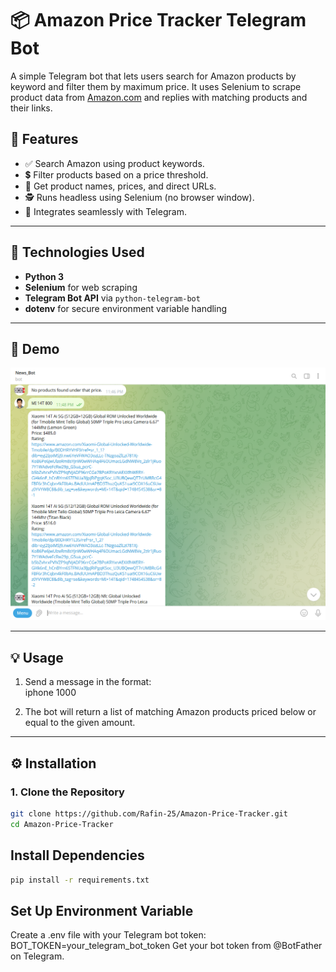 # 📦 Amazon Price Tracker Telegram Bot

A simple Telegram bot that lets users search for Amazon products by keyword and filter them by maximum price. It uses Selenium to scrape product data from [Amazon.com](https://amazon.com) and replies with matching products and their links.

## 🚀 Features

- ✅ Search Amazon using product keywords.
- 💲 Filter products based on a price threshold.
- 📩 Get product names, prices, and direct URLs.
- 🕵️ Runs headless using Selenium (no browser window).
- 📱 Integrates seamlessly with Telegram.

---

## 🔧 Technologies Used

- **Python 3**
- **Selenium** for web scraping
- **Telegram Bot API** via `python-telegram-bot`
- **dotenv** for secure environment variable handling

---

## 📸 Demo

![Demo Screenshot](https://raw.githubusercontent.com/Rafin-25/Amazon-Price-Tracker/main/assets/demo-screenshot.png)

---

## 💡 Usage

1. Send a message in the format:  
iphone 1000


2. The bot will return a list of matching Amazon products priced below or equal to the given amount.

---

## ⚙️ Installation

### 1. Clone the Repository

```bash
git clone https://github.com/Rafin-25/Amazon-Price-Tracker.git
cd Amazon-Price-Tracker
```
## Install Dependencies
```bash
pip install -r requirements.txt
```

## Set Up Environment Variable
Create a .env file with your Telegram bot token:
BOT_TOKEN=your_telegram_bot_token
Get your bot token from @BotFather on Telegram.



